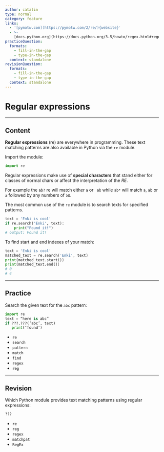 ```yaml
---
author: catalin
type: normal
category: feature
links:
  - '[pymotw.com](https://pymotw.com/2/re/){website}'
  - >-
    [docs.python.org](https://docs.python.org/3.5/howto/regex.html#regex-howto){website}
practiceQuestion:
  formats:
    - fill-in-the-gap
    - type-in-the-gap
  context: standalone
revisionQuestion:
  formats:
    - fill-in-the-gap
    - type-in-the-gap
  context: standalone
---
```


# Regular expressions


---

## Content

**Regular expressions** (re) are everywhere in programming. These text matching patterns are also available in Python via the `re` module.

Import the module:

```python
import re
```

Regular expressions make use of **special characters** that stand either for classes of normal chars or affect the interpretation of the *RE*.

For example the `ab?` re will match either `a`  or ` ab` while `ab*` will match `a`, `ab` or `a` followed by any numbers of `b`s.

The most common use of the `re` module is to search texts for specified patterns.

```python
text = 'Enki is cool'
if re.search('Enki', text):
    print("Found it!")
# output: Found it!
```

To find start and end indexes of your match:

```python
text = 'Enki is cool'
matched_text = re.search('Enki', text)
print(matched_text.start())
print(matched_text.end())
# 0
# 4
```


---

## Practice

Search the given text for the `abc` pattern:

```python
import re
text = “here is abc”
if ???.???(‘abc’, text)
   print(‘found’)
```

- `re`
- `search`
- `pattern`
- `match`
- `find`
- `regex`
- `reg`


---

## Revision

Which Python module provides text matching patterns using regular expressions:

```python
???
```

- `re`
- `reg`
- `regex`
- `matchpat`
- `RegEx`
